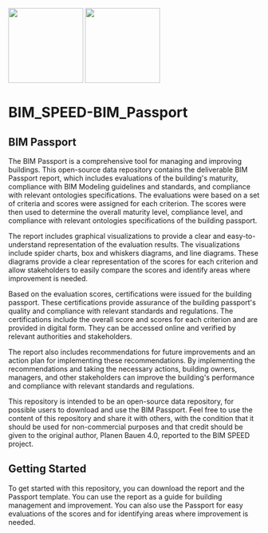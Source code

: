 <img src='https://www.cibw78-ldac-2021.lu/fileadmin/files/Images/1_BIM-logo03a.png' width='150'> <img src='https://planen-bauen40.de/wp-content/uploads/2021/01/Logo_PB40_small.png' width='150'>
# BIM_SPEED-BIM_Passport
## BIM Passport
The BIM Passport is a comprehensive tool for managing and improving buildings. This open-source data repository contains the deliverable BIM Passport report, which includes evaluations of the building's maturity, compliance with BIM Modeling guidelines and standards, and compliance with relevant ontologies specifications. The evaluations were based on a set of criteria and scores were assigned for each criterion. The scores were then used to determine the overall maturity level, compliance level, and compliance with relevant ontologies specifications of the building passport.

The report includes graphical visualizations to provide a clear and easy-to-understand representation of the evaluation results. The visualizations include spider charts, box and whiskers diagrams, and line diagrams. These diagrams provide a clear representation of the scores for each criterion and allow stakeholders to easily compare the scores and identify areas where improvement is needed.

Based on the evaluation scores, certifications were issued for the building passport. These certifications provide assurance of the building passport's quality and compliance with relevant standards and regulations. The certifications include the overall score and scores for each criterion and are provided in digital form. They can be accessed online and verified by relevant authorities and stakeholders.

The report also includes recommendations for future improvements and an action plan for implementing these recommendations. By implementing the recommendations and taking the necessary actions, building owners, managers, and other stakeholders can improve the building's performance and compliance with relevant standards and regulations.

This repository is intended to be an open-source data repository, for possible users to download and use the BIM Passport. Feel free to use the content of this repository and share it with others, with the condition that it should be used for non-commercial purposes and that credit should be given to the original author, Planen Bauen 4.0, reported to the BIM SPEED project.

## Getting Started
To get started with this repository, you can download the report and the Passport template. You can use the report as a guide for building management and improvement. You can also use the Passport for easy evaluations of the scores and for identifying areas where improvement is needed.
